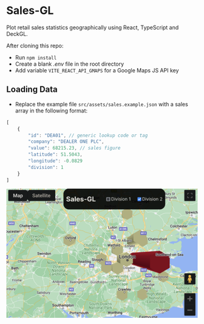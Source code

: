 # Sales-GL

Plot retail sales statistics geographically using React, TypeScript and DeckGL.

After cloning this repo:

- Run `npm install`
- Create a blank *.env* file in the root directory
- Add variable `VITE_REACT_API_GMAPS` for a Google Maps JS API key

## Loading Data

- Replace the example file `src/assets/sales.example.json` with a sales array in the following format:

```js
[
    {
        "id": "DEA01", // generic lookup code or tag
        "company": "DEALER ONE PLC",
        "value": 68215.23, // sales figure
        "latitude": 51.5043,
        "longitude": -0.0829
        "division": 1
    }
]
```

![Example render of Sales-GL data array with Google Maps](https://github.com/roybrockington/sales-gl/blob/main/src/assets/example.png?raw=true)
